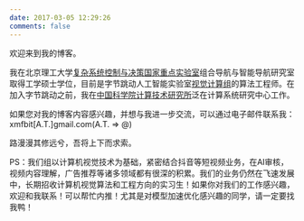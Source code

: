 ```yaml
---
date: 2017-03-05 12:29:26
comments: false
---
```

欢迎来到我的博客。

我在北京理工大学[复杂系统控制与决策国家重点实验室](http://csicdgz.bit.edu.cn/index.htm)组合导航与智能导航研究室取得工学硕士学位，目前是字节跳动人工智能实验室[视觉计算组](http://chw.azurewebsites.net/)的算法工程师。在加入字节跳动之前，我在[中国科学院计算技术研究所](http://www.ict.cas.cn)泛在计算系统研究中心工作。

如果您对我的博客内容感兴趣，并想与我进一步交流，可以通过电子邮件联系我：xmfbit[A.T.]gmail.com(A.T. => @)

路漫漫其修远兮，吾将上下而求索。

PS：我们组以计算机视觉技术为基础，紧密结合抖音等短视频业务，在AI审核，视频内容理解，广告推荐等诸多领域都有很深的积累。我们的业务仍然在飞速发展中，长期招收计算机视觉算法和工程方向的实习生！如果你对我们的工作感兴趣，欢迎和我联系！可以帮忙内推！尤其是对模型加速优化感兴趣的同学，请一定要找我鸭！
